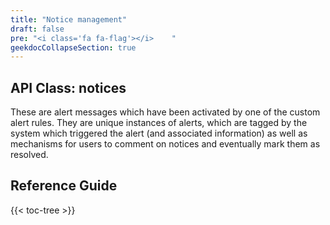 ```yaml
---
title: "Notice management"
draft: false
pre: "<i class='fa fa-flag'></i>	"
geekdocCollapseSection: true
---
```


## API Class: notices 
These are alert messages which have been activated by one of the custom alert rules. They are unique instances of alerts, which are tagged by the system which triggered the alert (and associated information) as well as mechanisms for users to comment on notices and eventually mark them as resolved.

## Reference Guide

{{< toc-tree >}}
